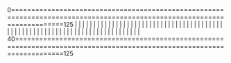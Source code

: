 0=========================================================================================================================125
|                                                                                                                           |
|                                                                                                                           |
|                                                                                                                           |
|                                                                                                                           |
|                                                                                                                           |
|                                                                                                                           |
|                                                                                                                           |
|                                                                                                                           |
|                                                                                                                           |
|                                                                                                                           |
|                                                                                                                           |
|                                                                                                                           |
|                                                                                                                           |
|                                                                                                                           |
|                                                                                                                           |
|                                                                                                                           |
|                                                                                                                           |
|                                                                                                                           |
|                                                                                                                           |
|                                                                                                                           |
|                                                                                                                           |
|                                                                                                                           |
|                                                                                                                           |
|                                                                                                                           |
|                                                                                                                           |
|                                                                                                                           |
|                                                                                                                           |
|                                                                                                                           |
|                                                                                                                           |
|                                                                                                                           |
|                                                                                                                           |
|                                                                                                                           |
|                                                                                                                           |
|                                                                                                                           |
|                                                                                                                           |
|                                                                                                                           |
|                                                                                                                           |
|                                                                                                                           |
40========================================================================================================================125